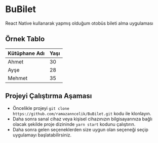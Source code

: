 # BuBilet
 React Native kullanarak yapmış olduğum otobüs bileti alma uygulaması

 ## Örnek Tablo

| Kütüphane Adı           | Yaşı           |
| ------------- | -------------- |
| Ahmet         | 30             |
| Ayşe          | 28             |
| Mehmet        | 35             |


 ## Projeyi Çalıştırma Aşaması
 - Öncelikle projeyi `git clone https://github.com/ramazanncelik/BuBilet.git` kodu ile klonlayın.
 - Daha sonra sanal cihaz veya kişisel cihazınızın bilgisayarınıza bağlı olacak şekilde proje dizininde `yarn start` kodunu çalıştırın.
 - Daha sonra gelen seçeneklerden size uygun olan seçeneği seçip uygulamayı başlatabilirsiniz.
